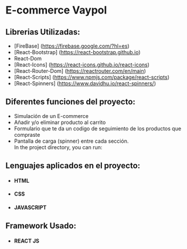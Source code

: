 # E-commerce Vaypol

## Librerias Utilizadas:

- [FireBase] (https://firebase.google.com/?hl=es)
- [React-Bootstrap] (https://react-bootstrap.github.io)
- React-Dom
- [React-Icons] (https://react-icons.github.io/react-icons)
- [React-Router-Dom] (https://reactrouter.com/en/main)
- [React-Scripts] (https://www.npmjs.com/package/react-scripts)
- [React-Spinners] (https://www.davidhu.io/react-spinners/)

## Diferentes funciones del proyecto:

- Simulación de un E-commerce
- Añadir y/o eliminar producto al carrito
- Formulario que te da un codigo de seguimiento de los productos que compraste
- Pantalla de carga (spinner) entre cada sección.  
  In the project directory, you can run:

## Lenguajes aplicados en el proyecto:

- #### HTML
- #### CSS
- #### JAVASCRIPT

## Framework Usado:

- #### REACT JS
